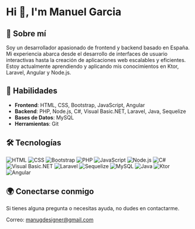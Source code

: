 # Hi 👋, I'm Manuel Garcia

## 🚀 Sobre mí

Soy un desarrollador apasionado de frontend y backend basado en España. Mi experiencia abarca desde el desarrollo de interfaces de usuario interactivas hasta la creación de aplicaciones web escalables y eficientes. Estoy actualmente aprendiendo y aplicando mis conocimientos en Ktor, Laravel, Angular y Node.js.

## 🌱 Habilidades

- **Frontend**: HTML, CSS, Bootstrap, JavaScript, Angular
- **Backend**: PHP, Node.js, C#, Visual Basic.NET, Laravel, Java, Sequelize
- **Bases de Datos**: MySQL
- **Herramientas**: Git

## 🛠️ Tecnologías

![HTML](https://img.shields.io/badge/-HTML-E34F26?style=for-the-badge&logo=html5&logoColor=white)
![CSS](https://img.shields.io/badge/-CSS-1572B6?style=for-the-badge&logo=css3&logoColor=white)
![Bootstrap](https://img.shields.io/badge/-Bootstrap-7952BC?style=for-the-badge&logo=bootstrap&logoColor=white)
![PHP](https://img.shields.io/badge/-PHP-777BB4?style=for-the-badge&logo=php&logoColor=white)
![JavaScript](https://img.shields.io/badge/-JavaScript-F0DB4F?style=for-the-badge&logo=javascript&logoColor=black)
![Node.js](https://img.shields.io/badge/-Node.js-339933?style=for-the-badge&logo=node.js&logoColor=white)
![C#](https://img.shields.io/badge/-C%20Sharp-239120?style=for-the-badge&logo=c-sharp&logoColor=white)
![Visual Basic.NET](https://img.shields.io/badge/-VB.NET-357EDD?style=for-the-badge&logo=visual-basic&logoColor=white)
![Laravel](https://img.shields.io/badge/-Laravel-FF552E?style=for-the-badge&logo=laravel&logoColor=white)
![Sequelize](https://img.shields.io/badge/-Sequelize-4A90E2?style=for-the-badge&logo=sequelize&logoColor=white)
![MySQL](https://img.shields.io/badge/-MySQL-4479A1?style=for-the-badge&logo=mysql&logoColor=white)
![Java](https://img.shields.io/badge/-Java-007ACC?style=for-the-badge&logo=java&logoColor=white)
![Ktor](https://img.shields.io/badge/-Ktor-000000?style=for-the-badge&logo=ktor&logoColor=white)
![Angular](https://img.shields.io/badge/-Angular-DD0031?style=for-the-badge&logo=angular&logoColor=white)

## 🌍 Conectarse conmigo

Si tienes alguna pregunta o necesitas ayuda, no dudes en contactarme.

Correo: manugdesigner@gmail.com
